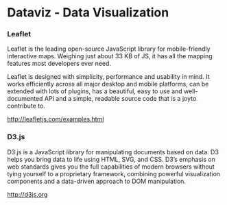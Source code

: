 # Dataviz - Data Visualization

### Leaflet
Leaflet is the leading open-source JavaScript library for mobile-friendly interactive maps. Weighing just about 33 KB of JS, it has all the mapping features most developers ever need.

Leaflet is designed with simplicity, performance and usability in mind. It works efficiently across all major desktop and mobile platforms, can be extended with lots of plugins, has a beautiful, easy to use and well-documented API and a simple, readable source code that is a joyto contribute to.

http://leafletjs.com/examples.html

### D3.js

D3.js is a JavaScript library for manipulating documents based on data. D3 helps you bring data to life using HTML, SVG, and CSS. D3’s emphasis on web standards gives you the full capabilities of modern browsers without tying yourself to a proprietary framework, combining powerful visualization components and a data-driven approach to DOM manipulation.

http://d3js.org
